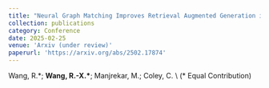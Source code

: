 ```yaml
---
title: "Neural Graph Matching Improves Retrieval Augmented Generation in Molecular Machine Learning"
collection: publications
category: Conference
date: 2025-02-25
venue: 'Arxiv (under review)'
paperurl: 'https://arxiv.org/abs/2502.17874'
---
```

Wang, R.\*; **Wang, R.-X.\***; Manjrekar, M.; Coley, C. \\
(\* Equal Contribution)
